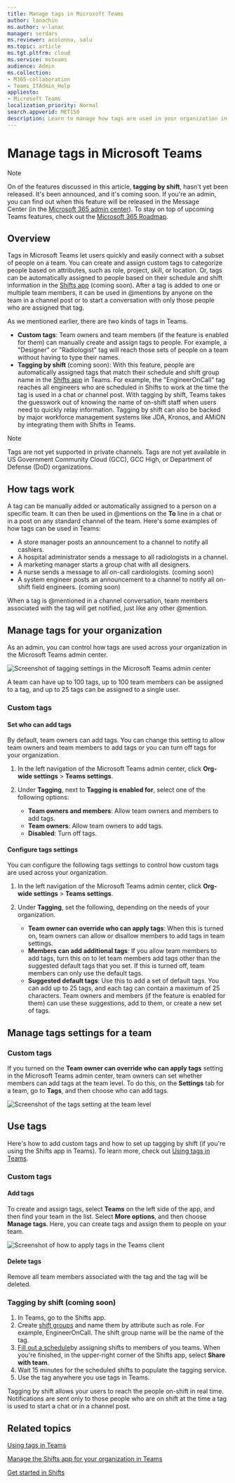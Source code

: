 ```yaml
---
title: Manage tags in Microsoft Teams
author: lanachin
ms.author: v-lanac
manager: serdars
ms.reviewer: acolonna, salu
ms.topic: article
ms.tgt.pltfrm: cloud
ms.service: msteams
audience: Admin
ms.collection: 
- M365-collaboration
- Teams_ITAdmin_Help
appliesto: 
- Microsoft Teams
localization_priority: Normal
search.appverid: MET150
description: Learn to manage how tags are used in your organization in Microsoft Teams. 
---
```


# Manage tags in Microsoft Teams

> [!NOTE]
> On of the features discussed in this article, **tagging by shift**, hasn't yet been released. It's been announced, and it's coming soon. If you're an admin, you can find out when this feature will be released in the Message Center (in the [Microsoft 365 admin center](https://portal.office.com/adminportal/home)). To stay on top of upcoming Teams features, check out the [Microsoft 365 Roadmap](https://www.microsoft.com/microsoft-365/roadmap?filters=&searchterms=microsoft%2Cteams).

## Overview

Tags in Microsoft Teams let users quickly and easily connect with a subset of people on a team. You can create and assign custom tags to categorize people based on attributes, such as role, project, skill, or location. Or, tags can be automatically assigned to people based on their schedule and shift information in the [Shifts app](https://support.microsoft.com/office/apps-and-services-cc1fba57-9900-4634-8306-2360a40c665b?#PickTab=Shifts) (coming soon). After a tag is added to one or multiple team members, it can be used in @mentions by anyone on the team in a channel post or to start a conversation with only those people who are assigned that tag.

As we mentioned earlier, there are two kinds of tags in Teams.

- **Custom tags**: Team owners and team members (if the feature is enabled for them) can manually create and assign tags to people. For example, a "Designer" or "Radiologist" tag will reach those sets of people on a team without having to type their names.
- **Tagging by shift** (coming soon): With this feature, people are automatically assigned tags that match their schedule and shift group name in the [Shifts app](https://support.microsoft.com/office/apps-and-services-cc1fba57-9900-4634-8306-2360a40c665b?#PickTab=Shifts) in Teams. For example, the "EngineerOnCall" tag reaches all engineers who are scheduled in Shifts to work at the time the tag is used in a chat or channel post. With tagging by shift, Teams takes the guesswork out of knowing the name of on-shift staff when users need to quickly relay information. Tagging by shift can also be backed by major workforce management systems like JDA, Kronos, and AMiON by integrating them with Shifts in Teams.

> [!NOTE]
> Tags are not yet supported in private channels. Tags are not yet available in US Government Community Cloud (GCC), GCC High, or Department of Defense (DoD) organizations.

## How tags work

A tag can be manually added or automatically assigned to a person on a specific team. It can then be used in @mentions on the **To** line in a chat or in a post on any standard channel of the team. Here's some examples of how tags can be used in Teams:

- A store manager posts an announcement to a channel to notify all cashiers.
- A hospital administrator sends a message to all radiologists in a channel.
- A marketing manager starts a group chat with all designers.
- A nurse sends a message to all on-call cardiologists. (coming soon)
- A system engineer posts an announcement to a channel to notify all on-shift field engineers. (coming soon)

When a tag is @mentioned in a channel conversation, team members associated with the tag will get notified, just like any other @mention.

## Manage tags for your organization

As an admin, you can control how tags are used across your organization in the Microsoft Teams admin center.

![Screenshot of tagging settings in the Microsoft Teams admin center](media/manage-tags-admin-settings.png)

A team can have up to 100 tags, up to 100 team members can be assigned to a tag, and up to 25 tags can be assigned to a single user. 

### Custom tags

#### Set who can add tags

By default, team owners can add tags. You can change this setting to allow team owners and team members to add tags or you can turn off tags for your organization.

1. In the left navigation of the Microsoft Teams admin center, click **Org-wide settings** > **Teams settings**.
2. Under **Tagging**, next to **Tagging is enabled for**, select one of the following options:

    - **Team owners and members**: Allow team owners and members to add tags.
    - **Team owners**: Allow team owners to add tags.
    - **Disabled**: Turn off tags.

#### Configure tags settings

You can configure the following tags settings to control how custom tags are used across your organization.

1. In the left navigation of the Microsoft Teams admin center, click **Org-wide settings** > **Teams settings**.
2. Under **Tagging**, set the following, depending on the needs of your organization.

    - **Team owner can override who can apply tags**: When this is turned on, team owners can allow or disallow members to add tags in team settings.
    - **Members can add additional tags**: If you allow team members to add tags, turn this on to let team members add tags other than the suggested default tags that you set. If this is turned off, team members can only use the default tags.
    - **Suggested default tags**: Use this to add a set of default tags. You can add up to 25 tags, and each tag can contain a maximum of 25 characters. Team owners and members (if the feature is enabled for them) can use these suggestions, add to them, or create a new set of tags.

## Manage tags settings for a team

### Custom tags

If you turned on the **Team owner can override who can apply tags** setting in the Microsoft Teams admin center, team owners can set whether members can add tags at the team level. To do this, on the **Settings** tab for a team, go to **Tags**, and then choose who can add tags.

![Screenshot of the tags setting at the team level](media/manage-tags-team-settings.png)

## Use tags

Here's how to add custom tags and how to set up tagging by shift (if you're using the Shifts app in Teams). To learn more, check out [Using tags in Teams](https://support.office.com/article/using-tags-in-teams-667bd56f-32b8-4118-9a0b-56807c96d91e).

### Custom tags

#### Add tags

To create and assign tags, select **Teams** on the left side of the app, and then find your team in the list. Select **More options**, and then choose **Manage tags**. Here, you can create tags and assign them to people on your team.

![Screenshot of how to apply tags in the Teams client ](media/manage-tags-teams.png)

#### Delete tags

Remove all team members associated with the tag and the tag will be deleted.

### Tagging by shift (coming soon)

1. In Teams, go to the Shifts app.
2. Create [shift groups](https://support.microsoft.com/office/fill-out-a-schedule-in-shifts-2d58df9b-1c6c-4c84-b0c3-835de7ad13ea#bkmk_organizeshiftsbygroup) and name them by attribute such as role. For example, EngineerOnCall. The shift group name will be the name of the tag.
3. [Fill out a schedule](https://support.microsoft.com/office/fill-out-a-schedule-in-shifts-2d58df9b-1c6c-4c84-b0c3-835de7ad13ea#bkmk_organizeshiftsbygroup)by assigning shifts to members of you teams. When you're finished, in the upper-right corner of the Shifts app, select **Share with team**.
4. Wait 15 minutes for the scheduled shifts to populate the tagging service.
5. Use the tag anywhere you use tags in Teams.

Tagging by shift allows your users to reach the people on-shift in real time. Notifications are sent only to those people who are on shift at the time a tag is used to start a chat or in a channel post.

## Related topics

[Using tags in Teams](https://support.office.com/article/using-tags-in-teams-667bd56f-32b8-4118-9a0b-56807c96d91e)

[Manage the Shifts app for your organization in Teams](expand-teams-across-your-org/shifts/manage-the-shifts-app-for-your-organization-in-teams.md)

[Get started in Shifts](https://support.microsoft.com/office/get-started-in-shifts-5f3e30d8-1821-4904-be26-c3cd25a497d6)
